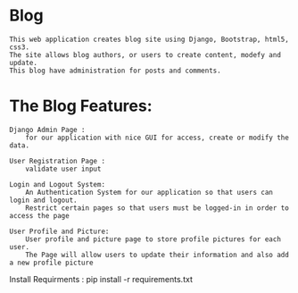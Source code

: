 # Blog

    This web application creates blog site using Django, Bootstrap, html5, css3.
    The site allows blog authors, or users to create content, modefy and update. 
    This blog have administration for posts and comments. 


# The Blog Features:

    Django Admin Page :
        for our application with nice GUI for access, create or modify the data.

    User Registration Page :
        validate user input 

    Login and Logout System:
        An Authentication System for our application so that users can login and logout.
        Restrict certain pages so that users must be logged-in in order to access the page

    User Profile and Picture:
        User profile and picture page to store profile pictures for each user.
        The Page will allow users to update their information and also add a new profile picture



Install Requirments :
    pip install -r requirements.txt



    
    
    